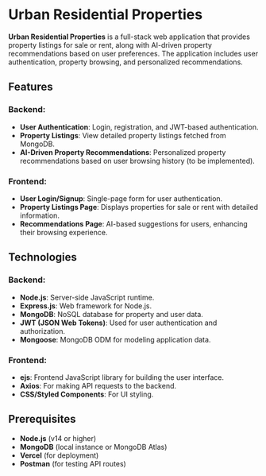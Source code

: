 # Urban Residential Properties

**Urban Residential Properties** is a full-stack web application that provides property listings for sale or rent, along with AI-driven property recommendations based on user preferences. The application includes user authentication, property browsing, and personalized recommendations.

## Features

### Backend:
- **User Authentication**: Login, registration, and JWT-based authentication.
- **Property Listings**: View detailed property listings fetched from MongoDB.
- **AI-Driven Property Recommendations**: Personalized property recommendations based on user browsing history (to be implemented).

### Frontend:
- **User Login/Signup**: Single-page form for user authentication.
- **Property Listings Page**: Displays properties for sale or rent with detailed information.
- **Recommendations Page**: AI-based suggestions for users, enhancing their browsing experience.

## Technologies

### Backend:
- **Node.js**: Server-side JavaScript runtime.
- **Express.js**: Web framework for Node.js.
- **MongoDB**: NoSQL database for property and user data.
- **JWT (JSON Web Tokens)**: Used for user authentication and authorization.
- **Mongoose**: MongoDB ODM for modeling application data.

### Frontend:
- **ejs**: Frontend JavaScript library for building the user interface.
- **Axios**: For making API requests to the backend.
- **CSS/Styled Components**: For UI styling.

## Prerequisites

- **Node.js** (v14 or higher)
- **MongoDB** (local instance or MongoDB Atlas)
- **Vercel** (for deployment)
- **Postman** (for testing API routes)
